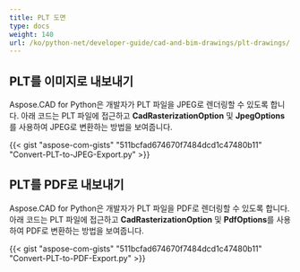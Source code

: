 ```yaml
---
title: PLT 도면
type: docs
weight: 140
url: /ko/python-net/developer-guide/cad-and-bim-drawings/plt-drawings/
---
```


## **PLT를 이미지로 내보내기**

Aspose.CAD for Python은 개발자가 PLT 파일을 JPEG로 렌더링할 수 있도록 합니다. 아래 코드는 PLT 파일에 접근하고 **CadRasterizationOption** 및 **JpegOptions**를 사용하여 JPEG로 변환하는 방법을 보여줍니다.

{{< gist "aspose-com-gists" "511bcfad674670f7484dcd1c47480b11" "Convert-PLT-to-JPEG-Export.py" >}}

## **PLT를 PDF로 내보내기**

Aspose.CAD for Python은 개발자가 PLT 파일을 PDF로 렌더링할 수 있도록 합니다. 아래 코드는 PLT 파일에 접근하고 **CadRasterizationOption** 및 **PdfOptions**를 사용하여 PDF로 변환하는 방법을 보여줍니다.

{{< gist "aspose-com-gists" "511bcfad674670f7484dcd1c47480b11" "Convert-PLT-to-PDF-Export.py" >}}
